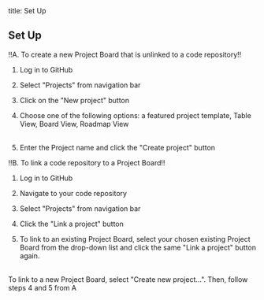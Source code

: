 <frontmatter>
  title: Set Up
</frontmatter>

<br>


## Set Up

!!A. To create a new Project Board that is unlinked to a code repository!!
1. Log in to GitHub
2. Select "Projects" from navigation bar
   <br>
   <pic src="../images/github-nav-bar.png" width="400" alt="GitHub navigation bar">
   </pic>
3. Click on the "New project" button
   <br>
   <pic src="../images/github-new-project-button.png" width="500" alt="New project button">
   </pic>
4. Choose one of the following options: a featured project template, Table View, Board View, Roadmap View
   <br> 
   <br>

   <pic src="../images/board-templates.png" width="700" alt="Board templates">
   </pic>
5. Enter the Project name and click the "Create project" button
   <br>
   <pic src="../images/create-project.png" width="700" alt="Name and create project">
   </pic>

!!B. To link a code repository to a Project Board!!
1. Log in to GitHub
2. Navigate to your code repository
3. Select "Projects" from navigation bar
   <br>
   <pic src="../images/repo-nav-bar.png" width="600" alt="Repo navigation bar">
   </pic>
4. Click the "Link a project" button
   <br>
   <pic src="../images/github-link-project-button.png" width="680" alt="Link project button">
   </pic>

5. To link to an existing Project Board, select your chosen existing Project Board from the drop-down list 
and click the same "Link a project" button again.
<br>
To link to a new Project Board, select "Create new project...". Then, follow steps 4 and 5 from A
   <br>
   <pic src="../images/select-project.png" width="300" alt="Select project">
   </pic>
